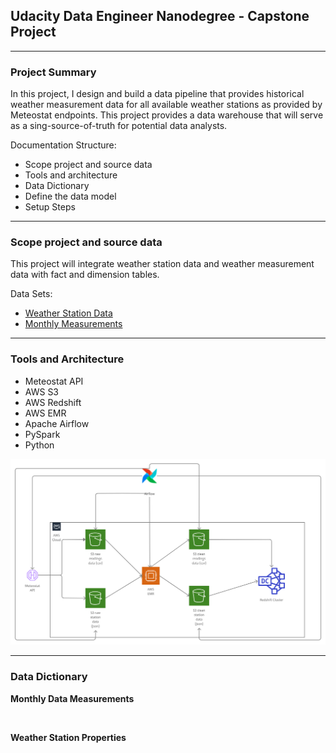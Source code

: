 <h2>Udacity Data Engineer Nanodegree - Capstone Project</h2>

---

<h3>Project Summary</h3>
<p>
In this project, I design and build a data pipeline that provides historical weather measurement data for all available weather stations as provided by  Meteostat endpoints. This project provides a data warehouse that will serve as a sing-source-of-truth for potential data analysts.
</p>

<p>Documentation Structure:</p>

<ul>
<li>Scope project and source data</li>
<li>Tools and architecture</li>
<li>Data Dictionary</li>
<li>Define the data model</li>
<li>Setup Steps</li>
</ul>

---

<h3>Scope project and source data</h3>
<p>This project will integrate weather station data and weather measurement data with fact and dimension tables.</p>
<p>Data Sets:</p>
<ul>
<li><a href="https://dev.meteostat.net/bulk/stations.html">Weather Station Data</a></li>
<li><a href="https://dev.meteostat.net/bulk/monthly.html">Monthly Measurements</a></li>
</ul>

---

<h3>Tools and Architecture</h3>
<ul>
<li>Meteostat API</li>
<li>AWS S3</li>
<li>AWS Redshift</li>
<li>AWS EMR</li>
<li>Apache Airflow</li>
<li>PySpark</li>
<li>Python</li>
</ul>

<img src="Udacity_capstone.png">

---

<h3>Data Dictionary</h3>
<p><strong>Monthly Data Measurements</strong></p>
<img scr="monthly.png">

<p><strong>Weather Station Properties</strong></p>
<img scr="station.png">
